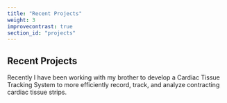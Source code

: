 ```yaml
---
title: "Recent Projects"
weight: 3
improvecontrast: true
section_id: "projects"
---
```


## Recent Projects

Recently I have been working with my brother to develop a Cardiac Tissue Tracking System to more efficiently record, track, and analyze contracting cardiac tissue strips.
